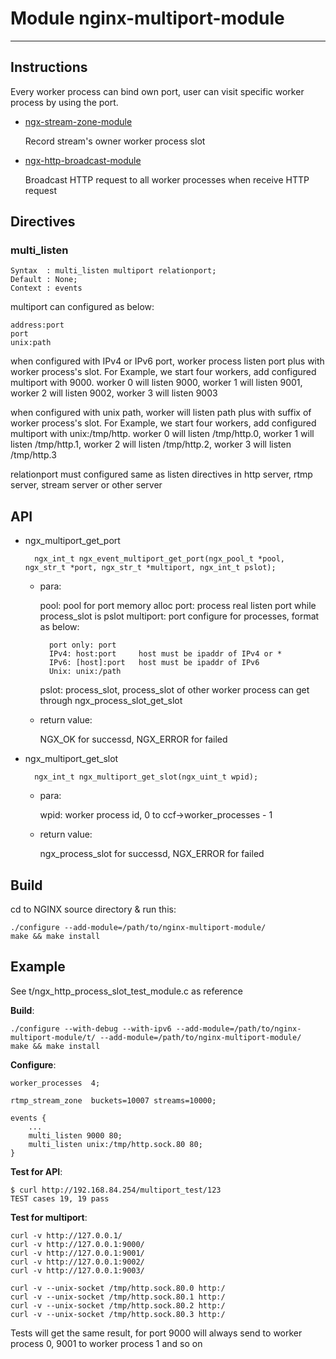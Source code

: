 # Module nginx-multiport-module
---
## Instructions

Every worker process can bind own port, user can visit specific worker process by using the port.

- [ngx-stream-zone-module](doc/ngx-stream-zone-module.md)

	Record stream's owner worker process slot

- [ngx-http-broadcast-module](doc/ngx-http-broadcast-module.md)

	Broadcast HTTP request to all worker processes when receive HTTP request

## Directives

### multi_listen

	Syntax  : multi_listen multiport relationport;
	Default : None;
	Context : events

multiport can configured as below:

	address:port
	port
	unix:path

when configured with IPv4 or IPv6 port, worker process listen port plus with worker process's slot. For Example, we start four workers, add configured multiport with 9000. worker 0 will listen 9000, worker 1 will listen 9001, worker 2 will listen 9002, worker 3 will listen 9003

when configured with unix path, worker will listen path plus with suffix of worker process's slot. For Example, we start four workers, add configured multiport with unix:/tmp/http. worker 0 will listen /tmp/http.0, worker 1 will listen /tmp/http.1, worker 2 will listen /tmp/http.2, worker 3 will listen /tmp/http.3


relationport must configured same as listen directives in http server, rtmp server, stream server or other server

## API

- ngx\_multiport\_get\_port

		ngx_int_t ngx_event_multiport_get_port(ngx_pool_t *pool, ngx_str_t *port, ngx_str_t *multiport, ngx_int_t pslot);

	- para:

		pool: pool for port memory alloc
		port: process real listen port while process\_slot is pslot
		multiport: port configure for processes, format as below:
		
			port only: port
			IPv4: host:port     host must be ipaddr of IPv4 or *
			IPv6: [host]:port   host must be ipaddr of IPv6
			Unix: unix:/path
		
		pslot: process\_slot, process\_slot of other worker process can get through ngx\_process\_slot\_get\_slot

	- return value:

		NGX\_OK for successd, NGX\_ERROR for failed

- ngx\_multiport\_get\_slot

		ngx_int_t ngx_multiport_get_slot(ngx_uint_t wpid);

	- para:

		wpid: worker process id, 0 to ccf->worker_processes - 1

	- return value:

		ngx_process_slot for successd, NGX_ERROR for failed

## Build

cd to NGINX source directory & run this:

	./configure --add-module=/path/to/nginx-multiport-module/
	make && make install

## Example

See t/ngx\_http\_process\_slot\_test\_module.c as reference

**Build**:

	./configure --with-debug --with-ipv6 --add-module=/path/to/nginx-multiport-module/t/ --add-module=/path/to/nginx-multiport-module/
	make && make install

**Configure**:

	worker_processes  4;

	rtmp_stream_zone  buckets=10007 streams=10000;

	events {
		...
		multi_listen 9000 80;
		multi_listen unix:/tmp/http.sock.80 80;
	}

**Test for API**:

	$ curl http://192.168.84.254/multiport_test/123
	TEST cases 19, 19 pass

**Test for multiport**:

	curl -v http://127.0.0.1/
	curl -v http://127.0.0.1:9000/
	curl -v http://127.0.0.1:9001/
	curl -v http://127.0.0.1:9002/
	curl -v http://127.0.0.1:9003/

	curl -v --unix-socket /tmp/http.sock.80.0 http:/
	curl -v --unix-socket /tmp/http.sock.80.1 http:/
	curl -v --unix-socket /tmp/http.sock.80.2 http:/
	curl -v --unix-socket /tmp/http.sock.80.3 http:/

Tests will get the same result, for port 9000 will always send to worker process 0, 9001 to worker process 1 and so on
